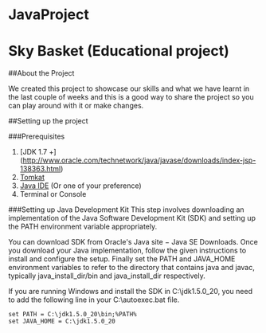 # JavaProject

# Sky Basket (Educational project)

##About the Project 

We created this project to showcase our skills and what we have learnt in the last couple of weeks and this is a good way to share the project so you can play around with it or make changes.

##Setting up the project

###Prerequisites
1. [JDK 1.7 +] (http://www.oracle.com/technetwork/java/javase/downloads/index-jsp-138363.html)
2. [Tomkat](https://tomcat.apache.org/)
3. [Java IDE](http://www.eclipse.org) (Or one of your preference)
4. Terminal or Console

###Setting up Java Development Kit
This step involves downloading an implementation of the Java Software Development Kit (SDK) and setting up the PATH environment variable appropriately.

You can download SDK from Oracle's Java site − Java SE Downloads.
Once you download your Java implementation, follow the given instructions to install and configure the setup. Finally set the PATH and JAVA_HOME environment variables to refer to the directory that contains java and javac, typically java_install_dir/bin and java_install_dir respectively.

If you are running Windows and install the SDK in C:\jdk1.5.0_20, you need to add the following line in your C:\autoexec.bat file.
```
set PATH = C:\jdk1.5.0_20\bin;%PATH%
set JAVA_HOME = C:\jdk1.5.0_20
